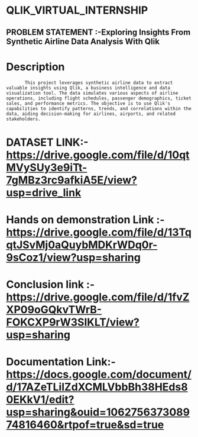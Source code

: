# QLIK_VIRTUAL_INTERNSHIP
## PROBLEM STATEMENT :-Exploring Insights From Synthetic Airline Data Analysis With Qlik
# Description 
           This project leverages synthetic airline data to extract valuable insights using Qlik, a business intelligence and data visualization tool. The data simulates various aspects of airline operations, including flight schedules, passenger demographics, ticket sales, and performance metrics. The objective is to use Qlik's capabilities to identify patterns, trends, and correlations within the data, aiding decision-making for airlines, airports, and related stakeholders.
           
# DATASET LINK:-https://drive.google.com/file/d/10qtMVySUy3e9iTt-7gMBz3rc9afkiA5E/view?usp=drive_link

# Hands on demonstration Link :-https://drive.google.com/file/d/13TqqtJSvMj0aQuybMDKrWDq0r-9sCoz1/view?usp=sharing

# Conclusion link :-https://drive.google.com/file/d/1fvZXP09oGQkvTWrB-FOKCXP9rW3SlKLT/view?usp=sharing

# Documentation Link:-https://docs.google.com/document/d/17AZeTLilZdXCMLVbbBh38HEds80EKkV1/edit?usp=sharing&ouid=106275637308974816460&rtpof=true&sd=true

